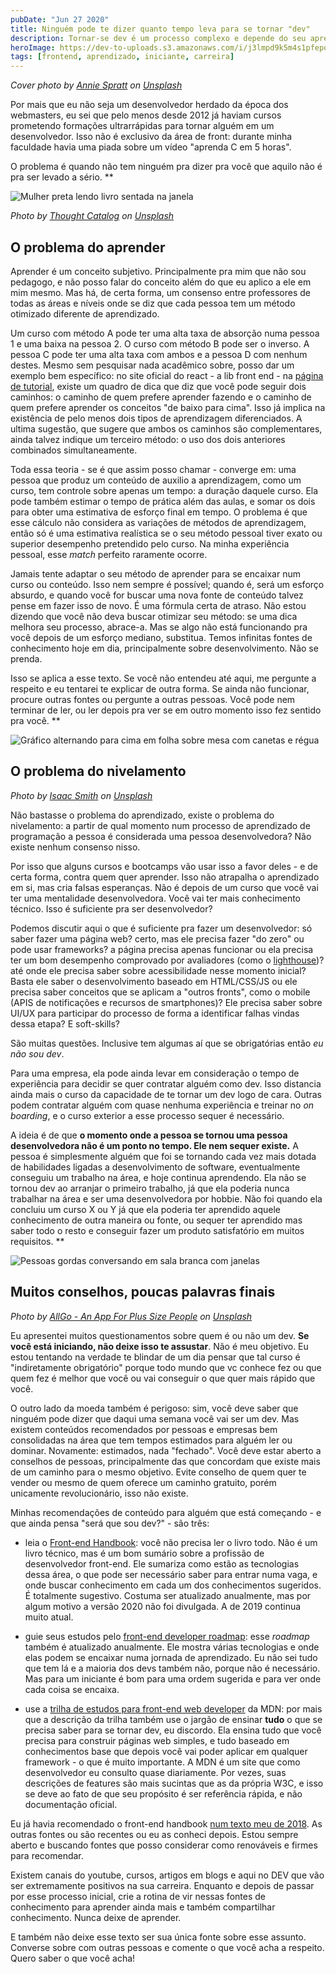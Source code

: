 ```yaml
---
pubDate: "Jun 27 2020"
title: Ninguém pode te dizer quanto tempo leva para se tornar "dev"
description: Tornar-se dev é um processo complexo e depende do seu aprendizado, e não do conteúdo de terceiros
heroImage: https://dev-to-uploads.s3.amazonaws.com/i/j3lmpd9k5m4s1pfepoit.jpg
tags: [frontend, aprendizado, iniciante, carreira]
---
```


_Cover photo by [Annie Spratt](https://unsplash.com/@anniespratt?utm_source=unsplash&utm_medium=referral&utm_content=creditCopyText) on [Unsplash](https://unsplash.com/@anniespratt)_

Por mais que eu não seja um desenvolvedor herdado da época dos webmasters, eu sei que pelo menos desde 2012 já haviam cursos prometendo formações ultrarrápidas para tornar alguém em um desenvolvedor. Isso não é exclusivo da área de front: durante minha faculdade havia uma piada sobre um vídeo "aprenda C em 5 horas".

O problema é quando não tem ninguém pra dizer pra você que aquilo não é pra ser levado a sério.
\*\*

![Mulher preta lendo livro sentada na janela](https://dev-to-uploads.s3.amazonaws.com/i/h9nm21wy6l6rh5xjakom.jpg)

_Photo by [Thought Catalog](https://unsplash.com/@thoughtcatalog) on [Unsplash](https://unsplash.com/@thoughtcatalog)_

## O problema do aprender

Aprender é um conceito subjetivo. Principalmente pra mim que não sou pedagogo, e não posso falar do conceito além do que eu aplico a ele em mim mesmo. Mas há, de certa forma, um consenso entre professores de todas as áreas e níveis onde se diz que cada pessoa tem um método otimizado diferente de aprendizado.

Um curso com método A pode ter uma alta taxa de absorção numa pessoa 1 e uma baixa na pessoa 2. O curso com método B pode ser o inverso. A pessoa C pode ter uma alta taxa com ambos e a pessoa D com nenhum destes. Mesmo sem pesquisar nada acadêmico sobre, posso dar um exemplo bem específico: no site oficial do react - a lib front end - na [página de tutorial](https://reactjs.org/tutorial/tutorial.html), existe um quadro de dica que diz que você pode seguir dois caminhos: o caminho de quem prefere aprender fazendo e o caminho de quem prefere aprender os conceitos "de baixo para cima". Isso já implica na existência de pelo menos dois tipos de aprendizagem diferenciados. A ultima sugestão, que sugere que ambos os caminhos são complementares, ainda talvez indique um terceiro método: o uso dos dois anteriores combinados simultaneamente.

Toda essa teoria - se é que assim posso chamar - converge em: uma pessoa que produz um conteúdo de auxilio a aprendizagem, como um curso, tem controle sobre apenas um tempo: a duração daquele curso. Ela pode também estimar o tempo de prática além das aulas, e somar os dois para obter uma estimativa de esforço final em tempo. O problema é que esse cálculo não considera as variações de métodos de aprendizagem, então só é uma estimativa realística se o seu método pessoal tiver exato ou superior desempenho pretendido pelo curso. Na minha experiência pessoal, esse _match_ perfeito raramente ocorre.

Jamais tente adaptar o seu método de aprender para se encaixar num curso ou conteúdo. Isso nem sempre é possível; quando é, será um esforço absurdo, e quando você for buscar uma nova fonte de conteúdo talvez pense em fazer isso de novo. É uma fórmula certa de atraso. Não estou dizendo que você não deva buscar otimizar seu método: se uma dica melhora seu processo, abrace-a. Mas se algo não está funcionando pra você depois de um esforço mediano, substitua. Temos infinitas fontes de conhecimento hoje em dia, principalmente sobre desenvolvimento. Não se prenda.

Isso se aplica a esse texto. Se você não entendeu até aqui, me pergunte a respeito e eu tentarei te explicar de outra forma. Se ainda não funcionar, procure outras fontes ou pergunte a outras pessoas. Você pode nem terminar de ler, ou ler depois pra ver se em outro momento isso fez sentido pra você.
\*\*

![Gráfico alternando para cima em folha sobre mesa com canetas e régua](https://dev-to-uploads.s3.amazonaws.com/i/p4qknqpj405hgvgxrf5t.jpg)

## O problema do nivelamento

_Photo by [Isaac Smith](https://unsplash.com/@isaacmsmith?utm_source=unsplash&utm_medium=referral&utm_content=creditCopyText) on [Unsplash](https://unsplash.com/)_

Não bastasse o problema do aprendizado, existe o problema do nivelamento: a partir de qual momento num processo de aprendizado de programação a pessoa é considerada uma pessoa desenvolvedora? Não existe nenhum consenso nisso.

Por isso que alguns cursos e bootcamps vão usar isso a favor deles - e de certa forma, contra quem quer aprender. Isso não atrapalha o aprendizado em si, mas cria falsas esperanças. Não é depois de um curso que você vai ter uma mentalidade desenvolvedora. Você vai ter mais conhecimento técnico. Isso é suficiente pra ser desenvolvedor?

Podemos discutir aqui o que é suficiente pra fazer um desenvolvedor: só saber fazer uma página web? certo, mas ele precisa fazer "do zero" ou pode usar frameworks? a página precisa apenas funcionar ou ela precisa ter um bom desempenho comprovado por avaliadores (como o [lighthouse](https://developers.google.com/web/tools/lighthouse))? até onde ele precisa saber sobre acessibilidade nesse momento inicial? Basta ele saber o desenvolvimento baseado em HTML/CSS/JS ou ele precisa saber conceitos que se aplicam a "outros fronts", como o mobile (APIS de notificações e recursos de smartphones)? Ele precisa saber sobre UI/UX para participar do processo de forma a identificar falhas vindas dessa etapa? E soft-skills?

São muitas questões. Inclusive tem algumas aí que se obrigatórias então _eu não sou dev_.

Para uma empresa, ela pode ainda levar em consideração o tempo de experiência para decidir se quer contratar alguém como dev. Isso distancia ainda mais o curso da capacidade de te tornar um dev logo de cara. Outras podem contratar alguém com quase nenhuma experiência e treinar no _on boarding_, e o curso exterior a esse processo sequer é necessário.

A ideia é de que **o momento onde a pessoa se tornou uma pessoa desenvolvedora não é um ponto no tempo. Ele nem sequer existe.** A pessoa é simplesmente alguém que foi se tornando cada vez mais dotada de habilidades ligadas a desenvolvimento de software, eventualmente conseguiu um trabalho na área, e hoje continua aprendendo. Ela não se tornou dev ao arranjar o primeiro trabalho, já que ela poderia nunca trabalhar na área e ser uma desenvolvedora por hobbie. Não foi quando ela concluiu um curso X ou Y já que ela poderia ter aprendido aquele conhecimento de outra maneira ou fonte, ou sequer ter aprendido mas saber todo o resto e conseguir fazer um produto satisfatório em muitos requisitos.
\*\*

![Pessoas gordas conversando em sala branca com janelas](https://dev-to-uploads.s3.amazonaws.com/i/9srnhpuc7st6l8kzic3t.jpg)

## Muitos conselhos, poucas palavras finais

_Photo by [AllGo - An App For Plus Size People](https://unsplash.com/@canweallgo?utm_source=unsplash&utm_medium=referral&utm_content=creditCopyText) on [Unsplash](https://unsplash.com/@canweallgo)_

Eu apresentei muitos questionamentos sobre quem é ou não um dev. **Se você está iniciando, não deixe isso te assustar**. Não é meu objetivo. Eu estou tentando na verdade te blindar de um dia pensar que tal curso é "indiretamente obrigatório" porque todo mundo que vc conhece fez ou que quem fez é melhor que você ou vai conseguir o que quer mais rápido que você.

O outro lado da moeda também é perigoso: sim, você deve saber que ninguém pode dizer que daqui uma semana você vai ser um dev. Mas existem conteúdos recomendados por pessoas e empresas bem consolidadas na área que tem tempos estimados para alguém ler ou dominar. Novamente: estimados, nada "fechado". Você deve estar aberto a conselhos de pessoas, principalmente das que concordam que existe mais de um caminho para o mesmo objetivo. Evite conselho de quem quer te vender ou mesmo de quem oferece um caminho gratuito, porém unicamente revolucionário, isso não existe.

Minhas recomendações de conteúdo para alguém que está começando - e que ainda pensa "será que sou dev?" - são três:

- leia o [Front-end Handbook](https://frontendmasters.com/books/front-end-handbook/2019/): você não precisa ler o livro todo. Não é um livro técnico, mas é um bom sumário sobre a profissão de desenvolvedor front-end. Ele sumariza como estão as tecnologias dessa área, o que pode ser necessário saber para entrar numa vaga, e onde buscar conhecimento em cada um dos conhecimentos sugeridos. É totalmente sugestivo. Costuma ser atualizado anualmente, mas por algum motivo a versão 2020 não foi divulgada. A de 2019 continua muito atual.

- guie seus estudos pelo [front-end developer roadmap](https://roadmap.sh/frontend): esse _roadmap_ também é atualizado anualmente. Ele mostra várias tecnologias e onde elas podem se encaixar numa jornada de aprendizado. Eu não sei tudo que tem lá e a maioria dos devs também não, porque não é necessário. Mas para um iniciante é bom para uma ordem sugerida e para ver onde cada coisa se encaixa.

- use a [trilha de estudos para front-end web developer](https://developer.mozilla.org/pt-BR/docs/Aprender/Front-end_web_developer) da MDN: por mais que a descrição da trilha também use o jargão de ensinar **tudo** o que se precisa saber para se tornar dev, eu discordo. Ela ensina tudo que você precisa para construir páginas web simples, e tudo baseado em conhecimentos base que depois você vai poder aplicar em qualquer framework - o que é muito importante. A MDN é um site que como desenvolvedor eu consulto quase diariamente. Por vezes, suas descrições de features são mais sucintas que as da própria W3C, e isso se deve ao fato de que seu propósito é ser referência rápida, e não documentação oficial.

Eu já havia recomendado o front-end handbook [num texto meu de 2018](https://dev.to/ricardogouveia3/como-manter-se-atualizado-em-front-end-4j40). As outras fontes ou são recentes ou eu as conheci depois. Estou sempre aberto e buscando fontes que posso considerar como renováveis e firmes para recomendar.

Existem canais do youtube, cursos, artigos em blogs e aqui no DEV que vão ser extremamente positivos na sua carreira. Enquanto e depois de passar por esse processo inicial, crie a rotina de vir nessas fontes de conhecimento para aprender ainda mais e também compartilhar conhecimento. Nunca deixe de aprender.

E também não deixe esse texto ser sua única fonte sobre esse assunto. Converse sobre com outras pessoas e comente o que você acha a respeito. Quero saber o que você acha!
